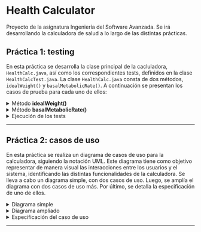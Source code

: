 # Health Calculator
Proyecto de la asignatura Ingeniería del Software Avanzada. Se irá desarrollando la calculadora de salud a lo largo de las distintas prácticas.

## **Práctica 1: testing**

En esta práctica se desarrolla la clase principal de la cacluladora, `HealthCalc.java`, así como los correspondientes tests, definidos en la clase `HealthCalcTest.java`. La clase `HealthCalc.java` consta de dos métodos, `idealWeight()` y `basalMetabolicRate()`. A continuación se presentan los casos de prueba para cada uno de ellos:

<details>

<summary> Método <b> idealWeight() </b> </summary>

Se han identificado los siguientes casos de prueba:

- Altura no válida: el método debería lanzar una excepción (de forma arbitraria, se consideran no válidos valores de altura menores a 80 cm y mayores a 210 cm). Este caso de prueba se implementa con cuatro tests diferentes: altura negativa, altura igual a 0, altura positiva pero demasiado pequeña, y altura positiva pero demasiado grande.
- Género no válido: el método debería lanzar una excepción (se considera género no válido cuando el caracter es distinto a `m` o a `w`). Este caso de prueba se implementa con un único test.
- Funcionamiemto correcto: el método debería devolver el valor esperado según la fórmula cuando ambos parámetros son correctos (es decir, cuando no es ningún caso de los anteriormente mencionados). Este caso de prueba se implementa con dos tests por separado: uno para `genero` == `m` con valor de altura válido y otro para genero `genero` == `w` con valor de altura válido.

En total se han realizado 7 tests para este método.

</details>

<details>
<summary>  Método <b>basalMetabolicRate()</b> </summary>

Se han identificado los siguientes casos de prueba:

- Altura no válida: el método debería lanzar una excepción (de forma arbitraria, se consideran no válidos valores de altura menores a 80 cm y mayores a 210 cm). Este caso de prueba se implementa con cuatro tests diferentes: altura negativa, altura igual a 0, altura positiva pero demasiado pequeña, y altura positiva pero demasiado grande.
- Género no válido: el método debería lanzar una excepción (se considera género no válido cuando el caracter es distinto a `m` o a `w`). Este caso de prueba se implementa con un único test.
- Peso no válido: el método debería lanzar una excepción (de forma arbitraria, se consideran no válidos valores de altura menores o iguales a 0 kg y mayores a 200 kg). Este caso de prueba se implementa con tres tests diferentes: peso negativo, peso igual a 0, y peso positivo pero demasiado grande.
- Edad no válida: el método debería lanzar una excepción (de forma arbitraria, se consideran no válidos valores de edad menores o iguales a 0 años y mayores a 105 años). Este caso de prueba se implementa con tres tests diferentes: edad negativa, edad igual a 0, y edad positiva pero demasiado grande.
- Funcionamiemto correcto: el método debería devolver el valor esperado según la fórmula cuando ambos parámetros son correctos (es decir, cuando no es ningún caso de los anteriormente mencionados). Este caso de prueba se implementa con dos tests por separado: uno para `genero` == `m` con el resto de los parámetros válidos y otro para genero `genero` == `w` con el resto de los parámetros válidos.

En total se han realizado 13 tests para este método.

</details>

<details>
<summary>  Ejecución de los tests </summary>

Luego de ejecutar los 20 tests (13 para el primer método y 7 para el segundo), se obtienen los siguientes resultados:

![alt text](/doc/test_results.png)

Se puede ver que todos los tests fueron ejecutados con éxito. Por lo tanto, la clase está correctamente implementada.

</details>


___

## **Práctica 2: casos de uso**

En esta práctica se realiza un diagrama de casos de uso para la calculadora, siguiendo la notación UML. Este diagrama tiene como objetivo representar de manera visual las interacciones entre los usuarios y el sistema, identificando las distintas funcionalidades de la calculadora.
Se lleva a cabo un diagrama simple, con dos casos de uso. Luego, se amplía el diagrama con dos casos de uso más. Por último, se detalla la especificación de uno de ellos.

<details>
<summary>  Diagrama simple </summary>

En este diagrama (HealthCalc_UseCaseDiagram_1.png) se representan los casos de uso que fueron implementados en la Práctica 1: calcular el Ideal Weight y el Basal Metabolic Rate.

![alt text](/doc/HealthCalc_UseCaseDiagram_1.png)

</details>

<details>
<summary>  Diagrama ampliado </summary>

En este diagrama (HealthCalc_UseCaseDiagram_2.png) se añaden dos casos de uso adicionales: calcular el índice de masa corporal (BMI) y configurar el sistema de unidades de la calculadora.

![alt text](/doc/HealthCalc_UseCaseDiagram_2.png)

</details>

<details>
<summary>  Especificación del caso de uso </summary>

Se especifica el caso de uso para configurar el sistema de unidades de la calculadora (UseCase.txt):

```
Nombre: Configuración del sistema de unidades
Actor principal: usuario
Nivel: user goal
Stakeholders: 
- Usuario: es quien ejecuta y se beneficia del caso de uso
- Equipo de desarrollo: es quien debe permitir que el caso de uso pueda llevarse a cabo
Scope: la calculadora de salud (Health Calculator)
Descripción: Caso de uso que permite al usuario seleccionar el sistema de unidades utilizado en la calculadora (internacional o imperial).

Precondiciones:
- El usuario tiene acceso al sistema y lo puede utilizar correctamente.

Garantía mínima:
- Se mantiene vigente el sistema de unidades previamente establecido, sin alterar el funcionamiento de la calculadora.

Garantía de éxito:
- El sistema actualiza correctamente la opción elegida y muestra un mensaje de confirmación indicando que la configuración ha sido actualizada con éxito.

Escenario principal:
	1.	El usuario accede a la configuración del sistema.
	2.	Dentro de las opciones disponibles, selecciona “Sistema de Unidades”.
	3.	El sistema muestra dos opciones:
	•	Sistema Internacional (kg, cm)
	•	Sistema Imperial (lb, in)
	4.	El usuario elige el sistema de unidades que desea utilizar.
	5.	El sistema guarda la selección y actualiza las mediciones y cálculos para reflejar el sistema de unidades elegido.
	6.	Se muestra un mensaje de confirmación indicando que la configuración ha sido actualizada con éxito.

Escenario alternativo:

4a. El usuario no realiza ninguna selección y decide salir de la configuración:
	•	4a.1. El sistema mantiene la configuración previa sin realizar cambios.

Postcondiciones:
- El sistema almacena la configuración seleccionada por el usuario.
- Todas las mediciones y cálculos en el sistema reflejan el sistema de unidades elegido.
```

</details>

___


